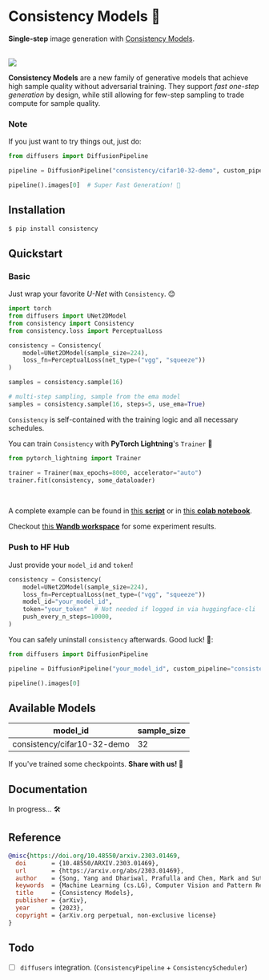 # **Consistency Models** 🌃

**Single-step** image generation with [Consistency Models](https://arxiv.org/abs/2303.01469).

<br />

<img src="./assets/training.gif" />

<br />

**Consistency Models** are a new family of generative models that achieve high sample quality without adversarial training. They support _fast one-step generation_ by design, while still allowing for few-step sampling to trade compute for sample quality.

### Note

If you just want to try things out, just do:

```python
from diffusers import DiffusionPipeline

pipeline = DiffusionPipeline("consistency/cifar10-32-demo", custom_pipeline="consistency/pipeline")

pipeline().images[0]  # Super Fast Generation! 🤯
```

## Installation

```sh
$ pip install consistency
```

## Quickstart

### Basic

Just wrap your favorite _U-Net_ with `Consistency`. 😊

```python
import torch
from diffusers import UNet2DModel
from consistency import Consistency
from consistency.loss import PerceptualLoss

consistency = Consistency(
    model=UNet2DModel(sample_size=224),
    loss_fn=PerceptualLoss(net_type=("vgg", "squeeze"))
)

samples = consistency.sample(16)

# multi-step sampling, sample from the ema model
samples = consistency.sample(16, steps=5, use_ema=True)
```

`Consistency` is self-contained with the training logic and all necessary schedules.

You can train `Consistency` with **PyTorch Lightning**'s `Trainer` 🚀

```python
from pytorch_lightning import Trainer

trainer = Trainer(max_epochs=8000, accelerator="auto")
trainer.fit(consistency, some_dataloader)
```

<br />

A complete example can be found in [this **script**](https://github.com/junhsss/consistency-models/blob/main/examples/train.py) or in [this **colab notebook**](https://colab.research.google.com/github/junhsss/consistency-models/blob/main/examples/consistency_models.ipynb).

Checkout [this **Wandb workspace**](https://wandb.ai/junhsss/consistency?workspace=user-junhsss) for some experiment results.

### Push to HF Hub

Just provide your `model_id` and `token`!

```python
consistency = Consistency(
    model=UNet2DModel(sample_size=224),
    loss_fn=PerceptualLoss(net_type=("vgg", "squeeze"))
    model_id="your_model_id",
    token="your_token"  # Not needed if logged in via huggingface-cli
    push_every_n_steps=10000,
)
```

You can safely uninstall `consistency` afterwards. Good luck! 🤞:

```python
from diffusers import DiffusionPipeline

pipeline = DiffusionPipeline("your_model_id", custom_pipeline="consistency/pipeline")

pipeline().images[0]
```

## Available Models

| model_id                    | sample_size |
| --------------------------- | ----------- |
| consistency/cifar10-32-demo | 32          |

If you've trained some checkpoints. **Share with us! 🤗**

## Documentation

In progress... 🛠

## Reference

```bibtex
@misc{https://doi.org/10.48550/arxiv.2303.01469,
  doi       = {10.48550/ARXIV.2303.01469},
  url       = {https://arxiv.org/abs/2303.01469},
  author    = {Song, Yang and Dhariwal, Prafulla and Chen, Mark and Sutskever, Ilya},
  keywords  = {Machine Learning (cs.LG), Computer Vision and Pattern Recognition (cs.CV), Machine Learning (stat.ML), FOS: Computer and information sciences, FOS: Computer and information sciences},
  title     = {Consistency Models},
  publisher = {arXiv},
  year      = {2023},
  copyright = {arXiv.org perpetual, non-exclusive license}
}
```

## Todo

- [ ] `diffusers` integration. (`ConsistencyPipeline` + `ConsistencyScheduler`)
